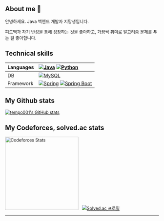## About me 👋
안녕하세요. Java 백엔드 개발자 지망생입니다.

피드백과 자기 반성을 통해 성장하는 것을 좋아하고, 가끔씩 취미로 알고리즘 문제를 푸는 걸 좋아합니다.

<!--
### Hi there 👋
**tempo001/tempo001** is a ✨ _special_ ✨ repository because its `README.md` (this file) appears on your GitHub profile.

Here are some ideas to get you started:

- 🔭 I’m currently working on ...
- 🌱 I’m currently learning ...
- 👯 I’m looking to collaborate on ...
- 🤔 I’m looking for help with ...
- 💬 Ask me about ...
- 📫 How to reach me: ...
- 😄 Pronouns: ...
- ⚡ Fun fact: ...

-->

## Technical skills

| Languages | [![Java](https://img.shields.io/badge/-Java-FF160B?logo=java&logoColor=white&style=for-the-badge)](https://github.com/tempo001) [![Python](https://img.shields.io/badge/Python-3774a6?logo=Python&logoColor=white&style=for-the-badge)](https://github.com/tempo001) |
| :--- | :--- |
| DB | [![MySQL](https://img.shields.io/badge/-MySQL-2b6286?logo=mysql&logoColor=white&style=for-the-badge)](https://github.com/tempo001) |
| Framework | [![Spring](https://img.shields.io/badge/Spring-6DB33F.svg?&flat&logo=Spring&logoColor=white&style=for-the-badge)](https://github.com/tempo001) [![Spring Boot](https://img.shields.io/badge/-Spring%20Boot-6DB33F?logo=spring%20boot&logoColor=white&style=for-the-badge)](https://github.com/tempo001) |



## My Github stats
[![tempo001's GitHub stats](https://github-readme-stats.vercel.app/api?username=tempo001&theme=dark&show_icons=true)](https://github.com/tempo001)


## My Codeforces, solved.ac stats
<a href="https://codeforces.com/profile/tempo001" target="_blank"><img alt="Codeforces Stats" src="https://codeforces-readme-stats.vercel.app/api/card?username=tempo001" height="240px"/></a> &nbsp; [![Solved.ac 프로필](http://mazassumnida.wtf/api/v2/generate_badge?boj=tempo001)](https://www.acmicpc.net/user/tempo001)

-----
<!--
<div align="center">
  <img alt="Hits" src="https://hits.seeyoufarm.com/api/count/incr/badge.svg?url=https%3A%2F%2Fgithub.com%2Ftempo001&count_bg=%2379C83D&title_bg=%23555555&icon=&icon_color=%23E7E7E7&title=hits&edge_flat=false"/>
</div>
-->
